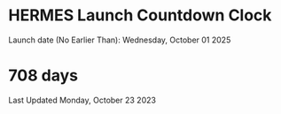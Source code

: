 # HERMES Launch Countdown Clock

Launch date (No Earlier Than): Wednesday, October 01 2025
# 708 days

Last Updated Monday, October 23 2023